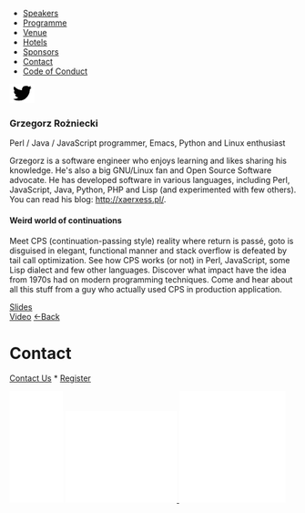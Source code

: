 *   [Speakers](/lambdadays2015/#speakers)
*   [Programme](/lambdadays2015/#programme)
*   [Venue](/lambdadays2015/#venue)
*   [Hotels](/lambdadays2015/#hotels)
*   [Sponsors](/lambdadays2015/#sponsors)
*   [Contact](/lambdadays2015/#contact)
*   [Code of Conduct](/lambdadays2015/about#code-of-conduct)

  

 [![](/static/img/twitter.png)](http://www.twitter.com/xaerxess) 

### Grzegorz Rożniecki

Perl / Java / JavaScript programmer, Emacs, Python and Linux enthusiast  

Grzegorz is a software engineer who enjoys learning and likes sharing his knowledge. He's also a big GNU/Linux fan and Open Source Software advocate. He has developed software in various languages, including Perl, JavaScript, Java, Python, PHP and Lisp (and experimented with few others). You can read his blog: http://xaerxess.pl/.

#### Weird world of continuations

Meet CPS (continuation-passing style) reality where return is passé, goto is disguised in elegant, functional manner and stack overflow is defeated by tail call optimization. See how CPS works (or not) in Perl, JavaScript, some Lisp dialect and few other languages. Discover what impact have the idea from 1970s had on modern programming techniques. Come and hear about all this stuff from a guy who actually used CPS in production application.

[Slides](https://speakerdeck.com/xaerxess/weird-world-of-continuations)  
[Video](https://vimeo.com/126799071) [←Back](/lambdadays2015)

# Contact

[Contact Us](https://www.lambdadays.org/lambdadays2020/#contact) \* [Register](https://www.lambdadays.org/lambdadays2020/#register)

 [![facebook icon](/static/upload/media/1407736708498708fb_glowna.png)](https://www.facebook.com/events/624296757687805/?context=create&source=49) [ ![twitter icon](/static/upload/media/1407736735506811tw_glowna.png) ](https://twitter.com/LambdaDays) [![lanyrd icon](/static/upload/media/1407736760562017l_glowna.png)](http://lanyrd.com/2015/lambdadays/) 
